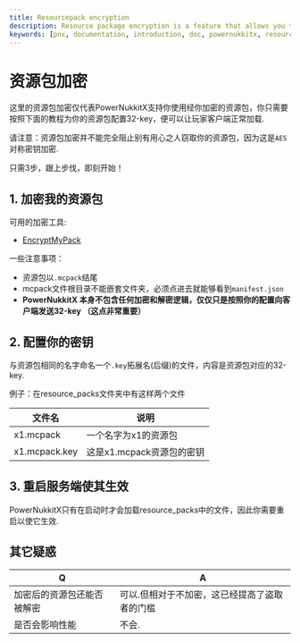 ```yaml
---
title: Resourcepack encryption
description: Resource package encryption is a feature that allows you to encrypt your resource pack and provide a key to the client to decrypt it.
keywords: [pnx, documentation, introduction, doc, powernukkitx, resource, package, encryption, encrypt, key, manifest, mcpack, aes, symmetric, 32, 32-key, 32key]
---
```

# 资源包加密

这里的资源包加密仅代表PowerNukkitX支持你使用经你加密的资源包，你只需要按照下面的教程为你的资源包配置32-key，便可以让玩家客户端正常加载.

请注意：资源包加密并不能完全阻止别有用心之人窃取你的资源包，因为这是`AES`对称密钥加密.

只需3步，跟上步伐，即刻开始！

## 1. 加密我的资源包

可用的加密工具:
- [EncryptMyPack](https://github.com/AllayMC/EncryptMyPack)

一些注意事项：
- 资源包以`.mcpack`结尾
- mcpack文件根目录不能嵌套文件夹，必须点进去就能够看到`manifest.json`
- **PowerNukkitX 本身不包含任何加密和解密逻辑，仅仅只是按照你的配置向客户端发送32-key （这点非常重要）**


## 2. 配置你的密钥

与资源包相同的名字命名一个`.key`拓展名(后缀)的文件，内容是资源包对应的32-key.

例子：在resource_packs文件夹中有这样两个文件

| 文件名             | 说明            |
|-----------------|---------------|
| x1.mcpack         | 一个名字为x1的资源包       |
| x1.mcpack.key           | 这是x1.mcpack资源包的密钥  |

## 3. 重启服务端使其生效

PowerNukkitX只有在启动时才会加载resource_packs中的文件，因此你需要重启以使它生效.

## 其它疑惑

| Q             | A            |
|-----------------|---------------|
| 加密后的资源包还能否被解密         | 可以.但相对于不加密，这已经提高了盗取者的门槛       |
| 是否会影响性能           | 不会.  |